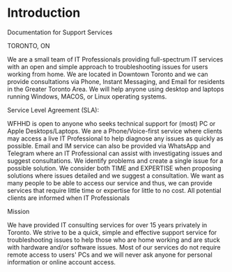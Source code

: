 # Introduction
Documentation for Support Services

TORONTO, ON

We are a small team of IT Professionals providing full-spectrum IT services with an open and simple approach to troubleshooting issues for users working from home. We are located in Downtown Toronto and we can provide consultations via Phone, Instant Messaging, and Email for residents in the Greater Toronto Area. We will help anyone using desktop and laptops running Windows, MACOS, or Linux operating systems.

Service Level Agreement (SLA): 

WFHHD is open to anyone who seeks technical support for (most) PC or Apple Desktops/Laptops.  We are a Phone/Voice-first service where clients may access a live IT Professional to help diagnose any issues as quickly as possible.  Email and IM service can also be provided via WhatsApp and Telegram where an IT Professional can assist with investigating issues and suggest consultations.  We identify problems and create a single issue for a possible solution.  We consider both TIME and EXPERTISE when proposing solutions where issues detailed and we suggest a consultation.  We want as many people to be able to access our service and thus, we can provide services that require little time or expertise for little to no cost.  All potential clients are informed when IT Professionals 

Mission

We have provided IT consulting services for over 15 years privately in Toronto. We strive to be a quick, simple and effective support service for troubleshooting issues to help those who are home working and are stuck with hardware and/or software issues. Most of our services do not require remote access to users' PCs and we will never ask anyone for personal information or online account access.
